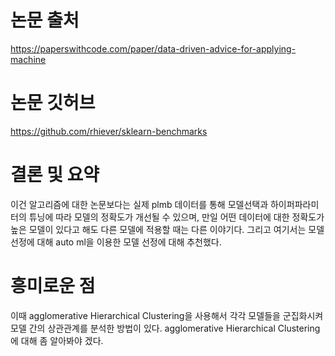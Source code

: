 
# 논문 출처
https://paperswithcode.com/paper/data-driven-advice-for-applying-machine

# 논문 깃허브
https://github.com/rhiever/sklearn-benchmarks

# 결론 및 요약
이건 알고리즘에 대한 논문보다는 실제 plmb 데이터를 통해 모델선택과 하이퍼파라미터의 튜닝에 따라 모델의 정확도가 개선될 수 있으며,
만일 어떤 데이터에 대한 정확도가 높은 모델이 있다고 해도 다른 모델에 적용할 때는 다른 이야기다. 그리고 여기서는 모델선정에 대해 auto ml을 이용한 모델 선정에 대해 추천했다.  

# 흥미로운 점
이때 agglomerative Hierarchical Clustering을 사용해서 각각 모델들을 군집화시켜 모델 간의 상관관계를 분석한 방법이 있다. agglomerative Hierarchical Clustering에 대해 좀 알아봐야 겠다.





